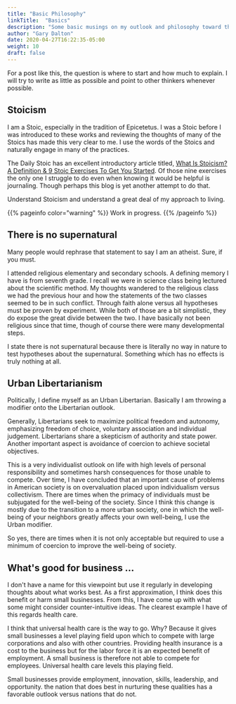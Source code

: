 ```yaml
---
title: "Basic Philosophy"
linkTitle:  "Basics"
description: "Some basic musings on my outlook and philosophy toward things. It may inform some other thoughts that I have."
author: "Gary Dalton"
date: 2020-04-27T16:22:35-05:00
weight: 10
draft: false
---
```


For a post like this, the question is where to start and how much to explain. I will try to write as little as possible and point to other thinkers whenever possible.

## Stoicism

I am a Stoic, especially in the tradition of Epicetetus. I was a Stoic before I was introduced to these works and reviewing the thoughts of many of the Stoics has made this very clear to me. I use the words of the Stoics and naturally engage in many of the practices.

The Daily Stoic has an excellent introductory article titled, [What Is Stoicism? A Definition & 9 Stoic Exercises To Get You Started](https://dailystoic.com/what-is-stoicism-a-definition-3-stoic-exercises-to-get-you-started/). Of those nine exercises the only one I struggle to do even when knowing it would be helpful is journaling. Though perhaps this blog is yet another attempt to do that.

Understand Stoicism and understand a great deal of my approach to living.

{{% pageinfo color="warning" %}}
Work in progress.
{{% /pageinfo %}}


## There is no supernatural

Many people would rephrase that statement to say I am an atheist. Sure, if you must.

I attended religious elementary and secondary schools. A defining memory I have is from seventh grade. I recall we were in science class being lectured about the scientific method. My thoughts wandered to the religious class we had the previous hour and how the statements of the two classes seemed to be in such conflict. Through faith alone versus all hypotheses must be proven by experiment. While both of those are a bit simplistic, they do expose the great divide between the two. I have basically not been religious since that time, though of course there were many developmental steps.

I state there is not supernatural because there is literally no way in nature to test hypotheses about the supernatural. Something which has no effects is truly nothing at all.

## Urban Libertarianism

Politically, I define myself as an Urban Libertarian. Basically I am throwing a modifier onto the Libertarian outlook.

Generally, Libertarians seek to maximize political freedom and autonomy, emphasizing freedom of choice, voluntary association and individual judgement. Libertarians share a skepticism of authority and state power. Another important aspect is avoidance of coercion to achieve societal objectives.

This is a very individualist outlook on life with high levels of personal responsibility and sometimes harsh consequences for those unable to compete. Over time, I have concluded that an important cause of problems in American society is on overvaluation placed upon individualism versus collectivism. There are times when the primacy of individuals must be subjugated for the well-being of the society. Since I think this change is mostly due to the transition to a more urban society, one in which the well-being of your neighbors greatly affects your own well-being, I use the Urban modifier.

So yes, there are times when it is not only acceptable but required to use a minimum of coercion to improve the well-being of society.

## What's good for business ...

I don't have a name for this viewpoint but use it regularly in developing thoughts about what works best. As a first approximation, I think does this benefit or harm small businesses. From this, I have come up with what some might consider counter-intuitive ideas. The clearest example I have of this regards health care.

I think that universal health care is the way to go. Why? Because it gives small businesses a level playing field upon which to compete with large corporations and also with other countries. Providing health insurance is a cost to the business but for the labor force it is an expected benefit of employment. A small business is therefore not able to compete for employees. Universal health care levels this playing field.

Small businesses provide employment, innovation, skills, leadership, and opportunity. the nation that does best in nurturing these qualities has a favorable outlook versus nations that do not.
